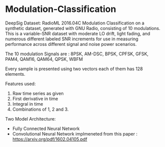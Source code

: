 # Modulation-Classification
DeepSig Dataset: RadioML 2016.04C
Modulation Classification on a synthetic dataset, generated with GNU Radio, consisting of 10 modulations. This is a variable-SNR dataset with moderate LO drift, light fading, and numerous different labeled SNR increments for use in measuring performance across different signal and noise power scenarios.

The 10 modulation Signals are : 8PSK, AM-DSC, BPSK, CPFSK, GFSK, PAM4, QAM16, QAM64, QPSK, WBFM

Every sample is presented using two vectors each of them has 128 elements. 

Features used:
1. Raw time series as given
2. First derivative in time
3. Integral in time 
4. Combinations of 1, 2 and 3.

Two Model Architecture:
- Fully Connected Neural Network
- Convolutional Neural Network implmeneted from this paper : https://arxiv.org/pdf/1602.04105.pdf

